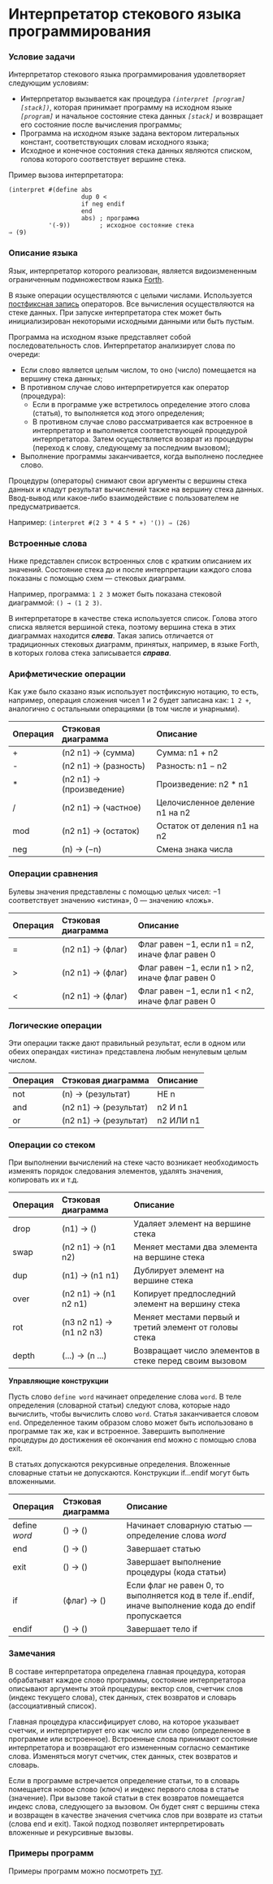 # Интерпретатор стекового языка программирования

### Условие задачи

Интерпретатор стекового языка программирования удовлетворяет следующим условиям:
* Интерпретатор вызывается как процедура *`(interpret [program] [stack])`*, которая принимает программу на исходном языке *`[program]`* и начальное состояние стека данных *`[stack]`* и возвращает его состояние после вычисления программы;
* Программа на исходном языке задана вектором литеральных констант, соответствующих словам исходного языка;
* Исходное и конечное состояния стека данных являются списком, голова которого соответствует вершине стека.

Пример вызова интерпретатора:

```
(interpret #(define abs 
                    dup 0 < 
                    if neg endif 
                    end 
                    abs) ; программа
           '(-9))        ; исходное состояние стека
⇒ (9)
```

 ### Описание языка

Язык, интерпретатор которого реализован, является видоизмененным ограниченным подмножеством языка [Forth](http://ru.wikipedia.org/wiki/Forth).

В языке операции осуществляются с целыми числами. Используется [постфиксная запись](https://ru.wikipedia.org/wiki/Обратная_польская_запись) операторов. Все вычисления осуществляются на стеке данных. При запуске интерпретатора стек может быть инициализирован некоторыми исходными данными или быть пустым.

Программа на исходном языке представляет собой последовательность слов. Интерпретатор анализирует слова по очереди:
* Если слово является целым числом, то оно (число) помещается на вершину стека данных;
* В противном случае слово интерпретируется как оператор (процедура):
    * Если в программе уже встретилось определение этого слова (статья), то выполняется код этого определения;
    * В противном случае слово рассматривается как встроенное в интерпретатор и выполняется соответствующей процедурой интерпретатора. Затем осуществляется возврат из процедуры (переход к слову, следующему за последним вызовом);
* Выполнение программы заканчивается, когда выполнено последнее слово.

Процедуры (операторы) снимают свои аргументы с вершины стека данных и кладут результат вычислений также на вершину стека данных. Ввод-вывод или какое-либо взаимодействие с пользователем не предусматривается.

Например: `(interpret #(2 3 * 4 5 * +) '()) ⇒ (26)`

### Встроенные слова

Ниже представлен список встроенных слов с кратким описанием их значений. Состояние стека до и после интерпретации каждого слова показаны с помощью схем — стековых диаграмм. 

Например, программа: `1 2 3` может быть показана стековой диаграммой: `() → (1 2 3)`.

В интерпретаторе в качестве стека используется список. Голова этого списка является вершиной стека, поэтому вершина стека в этих диаграммах находится ***слева***. Такая запись отличается от традиционных стековых диаграмм, принятых, например, в языке Forth, в которых голова стека записывается ***справа***.

### Арифметические операции

Как уже было сказано язык использует постфиксную нотацию, то есть, например, операция сложения чисел 1 и 2 будет записана как: `1 2 +`, аналогично с остальными операциями (в том числе и унарными).

Операция             | Стэковая диаграмма                  | Описание 
:------------------- | :---------------------------------- | :-------------------------------
\+                   | (n2 n1) → (сумма)                  | Cумма: n1 + n2
\-                   | (n2 n1) → (разность)               | Разность: n1 − n2
\*                   | (n2 n1) → (произведение)           | Произведение: n2 * n1
/                    | (n2 n1) → (частное)                | Целочисленное деление n1 на n2
mod                  | (n2 n1) → (остаток)                | Остаток от деления n1 на n2
neg                  | (n) → (−n)                         | Смена знака числа

### Операции сравнения

Булевы значения представлены с помощью целых чисел: −1 соответствует значению «истина», 0 — значению «ложь».

Операция             | Стэковая диаграмма                  | Описание 
:------------------- | :---------------------------------- | :----------------------------------
\=                   | (n2 n1) → (флаг)                   | Флаг равен −1, если n1 = n2, иначе флаг равен 0
\>                   | (n2 n1) → (флаг)                   | Флаг равен −1, если n1 > n2, иначе флаг равен 0
<                    | (n2 n1) → (флаг)                   | Флаг равен −1, если n1 < n2, иначе флаг равен 0

### Логические операции

Эти операции также дают правильный результат, если в одном или обеих операндах «истина» представлена любым ненулевым целым числом.

Операция             | Стэковая диаграмма                  | Описание 
:------------------- | :---------------------------------- | :-----------
not                  | (n) → (результат)                  | НЕ n
and                  | (n2 n1) → (результат)              | n2 И n1
or                   | (n2 n1) → (результат)              | n2 ИЛИ n1

### Операции со стеком

При выполнении вычислений на стеке часто возникает необходимость изменять порядок следования элементов, удалять значения, копировать их и т.д. 

Операция             | Стэковая диаграмма                  | Описание 
:------------------- | :---------------------------------- | :----------------------------------
drop                 | (n1) → ()                          | Удаляет элемент на вершине стека
swap                 | (n2 n1) → (n1 n2)                  | Меняет местами два элемента на вершине стека
dup                  | (n1) → (n1 n1)                     | Дублирует элемент на вершине стека
over                 | (n2 n1) → (n1 n2 n1)               | Копирует предпоследний элемент на вершину стека
rot                  | (n3 n2 n1) → (n1 n2 n3)            | Меняет местами первый и третий элемент от головы стека
depth                | (...) → (n ...)                    | Возвращает число элементов в стеке перед своим вызовом

**Управляющие конструкции**

Пусть слово `define word` начинает определение слова `word`. В теле определения (словарной статьи) следуют слова, которые надо вычислить, чтобы вычислить слово `word`. Статья заканчивается словом `end`. Определенное таким образом слово может быть использовано в программе так же, как и встроенное. Завершить выполнение процедуры до достижения её окончания end можно с помощью слова exit. 

В статьях допускаются рекурсивные определения. Вложенные словарные статьи не допускаются. Конструкции if...endif могут быть вложенными.

Операция             | Стэковая диаграмма                  | Описание 
:------------------- | :---------------------------------- | :-----------------------------------
define *word*        | () → ()                            | Начинает словарную статью — определение слова *word*
end                  | () → ()                            | Завершает статью
exit                 | () → ()                            | Завершает выполнение процедуры (кода статьи)
if                   | (флаг) → ()                        | Если флаг не равен 0, то выполняется код в теле if..endif, иначе выполнение кода до endif пропускается
endif                | () → ()                            | Завершает тело if

### Замечания

В составе интерпретатора определена главная процедура, которая обрабатыват каждое слово программы, состояние интерпретатора описывают аргументы этой процедуры: вектор слов, счетчик слов (индекс текущего слова), стек данных, стек возвратов и словарь (ассоциативный список).

Главная процедура классифицирует слово, на которое указывает счетчик, и интерпретирует его как число или слово (определенное в программе или встроенное). Встроенные слова принимают состояние интерпретатора и возвращают его измененным согласно семантике слова. Изменяться могут счетчик, стек данных, стек возвратов и словарь.

Если в программе встречается определение статьи, то в словарь помещается новое слово (ключ) и индекс первого слова в статье (значение). При вызове такой статьи в стек возвратов помещается индекс слова, следующего за вызовом. Он будет снят с вершины стека и возвращен в качестве значения счетчика слов при возврате из статьи (слова end и exit). Такой подход позволяет интерпретировать вложенные и рекурсивные вызовы.

### Примеры программ

Примеры программ можно посмотреть [тут](examples.md).